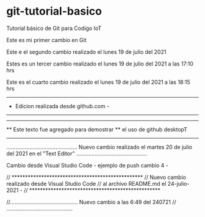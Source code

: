 # git-tutorial-basico
Tutorial básico de Git para Codigo IoT

Este es mi primer cambio en Git

Este e el segundo cambio realizado el lunes 19 de julio del 2021

Estes es un tercer cambio realizado el lunes 19 de julio del 2021 a las 17:10 hrs

Este es el cuarto cambio realizado el lunes 19 de julio del 2021 a las 18:15 hrs

--------------------------------------
- Edicion realizada desde github.com -
- ------------------------------------

*******************************************
** Este texto fue agregado para demostrar
** el uso de github desktopT
*******************************************

..............................................
  Nuevo cambio realizado el martes 20 de
  julio del 2021 en el "Text Editor"
..............................................

Cambio desde Visual Studio Code - ejemplo de push
cambio 4 -

// *************************************************
// Nuevo cambio realizado desde Visual Studio Code
// al archivo README.md el 24-julio-2021 -
// *************************************************

//............................................
   Nuevo cambio a las 6:49 del 240721
// ...........................................